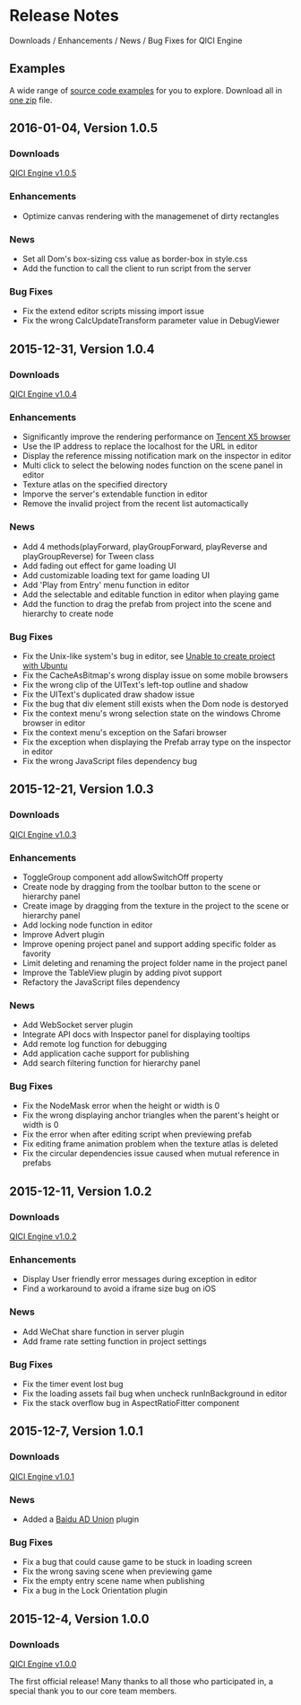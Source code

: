 # Release Notes
Downloads / Enhancements / News / Bug Fixes for QICI Engine

## Examples

A wide range of [source code examples](http://engine.qiciengine.com/demo/) for you to explore. Download all in [one zip](http://engine.qiciengine.com/demo/QICI_Demos.zip) file.   

## 2016-01-04, Version 1.0.5

### Downloads
[QICI Engine v1.0.5](https://github.com/qiciengine/qiciengine/raw/master/releases/qiciengine-1.0.5.zip)

### Enhancements
- Optimize canvas rendering with the managemenet of dirty rectangles 

### News
- Set all Dom's box-sizing css value as border-box in style.css 
- Add the function to call the client to run script from the server 

### Bug Fixes
- Fix the extend editor scripts missing import issue
- Fix the wrong CalcUpdateTransform parameter value in DebugViewer

## 2015-12-31, Version 1.0.4

### Downloads
[QICI Engine v1.0.4](https://github.com/qiciengine/qiciengine/raw/master/releases/qiciengine-1.0.4.zip)

### Enhancements
- Significantly improve the rendering performance on [Tencent X5 browser](http://x5.tencent.com/)
- Use the IP address to replace the localhost for the URL in editor
- Display the reference missing notification mark on the inspector in editor 
- Multi click to select the belowing nodes function on the scene panel in editor
- Texture atlas on the specified directory
- Imporve the server's extendable function in editor
- Remove the invalid project from the recent list automactically

### News
- Add 4 methods(playForward, playGroupForward, playReverse and playGroupReverse) for Tween class
- Add fading out effect for game loading UI
- Add customizable loading text for game loading UI
- Add 'Play from Entry' menu function in editor
- Add the selectable and editable function in editor when playing game
- Add the function to drag the prefab from project into the scene and hierarchy to create node

### Bug Fixes
- Fix the Unix-like system's bug in editor, see [Unable to create project with Ubuntu](https://github.com/qiciengine/qiciengine/issues/1) 
- Fix the CacheAsBitmap's wrong display issue on some mobile browsers
- Fix the wrong clip of the UIText's left-top outline and shadow 
- Fix the UIText's duplicated draw shadow issue
- Fix the bug that div element still exists when the Dom node is destoryed 
- Fix the context menu's wrong selection state on the windows Chrome browser in editor
- Fix the context menu's exception on the Safari browser
- Fix the exception when displaying the Prefab array type on the inspector in editor
- Fix the wrong JavaScript files dependency bug

## 2015-12-21, Version 1.0.3

### Downloads
[QICI Engine v1.0.3](https://github.com/qiciengine/qiciengine/raw/master/releases/qiciengine-1.0.3.zip)

### Enhancements
- ToggleGroup component add allowSwitchOff property 
- Create node by dragging from the toolbar button to the scene or hierarchy panel
- Create image by dragging from the texture in the project to the scene or hierarchy panel 
- Add locking node function in editor
- Improve Advert plugin
- Improve opening project panel and support adding specific folder as favority
- Limit deleting and renaming the project folder name in the project panel
- Improve the TableView plugin by adding pivot support
- Refactory the JavaScript files dependency

### News
- Add WebSocket server plugin
- Integrate API docs with Inspector panel for displaying tooltips
- Add remote log function for debugging
- Add application cache support for publishing
- Add search filtering function for hierarchy panel

### Bug Fixes
- Fix the NodeMask error when the height or width is 0
- Fix the wrong displaying anchor triangles when the parent's height or width is 0
- Fix the error when after editing script when previewing prefab
- Fix editing frame animation problem when the texture atlas is deleted
- Fix the circular dependencies issue caused when mutual reference in prefabs

## 2015-12-11, Version 1.0.2

### Downloads
[QICI Engine v1.0.2](https://github.com/qiciengine/qiciengine/raw/master/releases/qiciengine-1.0.2.zip)

### Enhancements
- Display User friendly error messages during exception in editor
- Find a workaround to avoid a iframe size bug on iOS 

### News
- Add WeChat share function in server plugin
- Add frame rate setting function in project settings

### Bug Fixes
- Fix the timer event lost bug
- Fix the loading assets fail bug when uncheck runInBackground in editor
- Fix the stack overflow bug in AspectRatioFitter component

## 2015-12-7, Version 1.0.1

### Downloads
[QICI Engine v1.0.1](https://github.com/qiciengine/qiciengine/raw/master/releases/qiciengine-1.0.1.zip)

### News
- Added a [Baidu AD Union](http://union.baidu.com/) plugin

### Bug Fixes
- Fix a bug that could cause game to be stuck in loading screen
- Fix the wrong saving scene when previewing game 
- Fix the empty entry scene name when publishing
- Fix a bug in the Lock Orientation plugin 

## 2015-12-4, Version 1.0.0

### Downloads
[QICI Engine v1.0.0](https://github.com/qiciengine/qiciengine/raw/master/releases/qiciengine-1.0.0.zip)

The first official release! Many thanks to all those who participated in, a special thank you to our core team members. 


